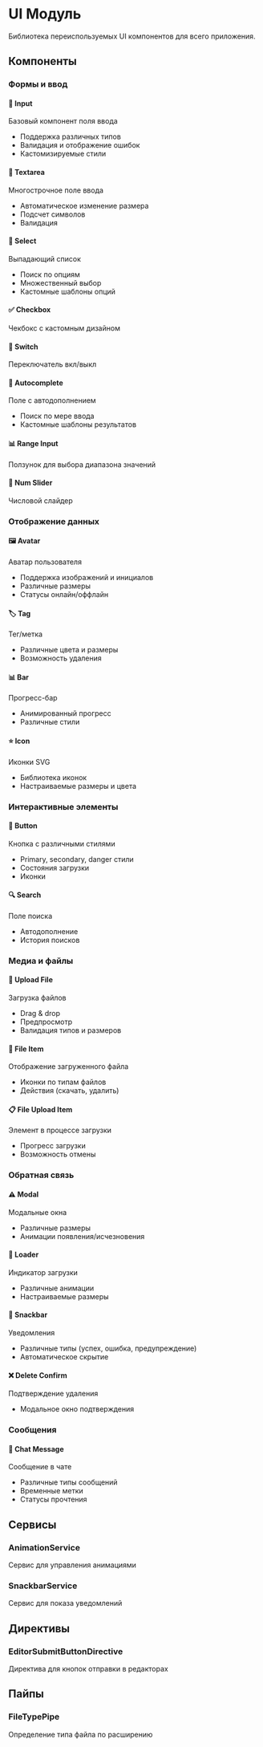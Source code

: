 <!-- @format -->

# UI Модуль

Библиотека переиспользуемых UI компонентов для всего приложения.

## Компоненты

### Формы и ввод

#### 📝 Input

Базовый компонент поля ввода

- Поддержка различных типов
- Валидация и отображение ошибок
- Кастомизируемые стили

#### 📄 Textarea

Многострочное поле ввода

- Автоматическое изменение размера
- Подсчет символов
- Валидация

#### 🔽 Select

Выпадающий список

- Поиск по опциям
- Множественный выбор
- Кастомные шаблоны опций

#### ✅ Checkbox

Чекбокс с кастомным дизайном

#### 🔄 Switch

Переключатель вкл/выкл

#### 🎯 Autocomplete

Поле с автодополнением

- Поиск по мере ввода
- Кастомные шаблоны результатов

#### 📊 Range Input

Ползунок для выбора диапазона значений

#### 🔢 Num Slider

Числовой слайдер

### Отображение данных

#### 🖼 Avatar

Аватар пользователя

- Поддержка изображений и инициалов
- Различные размеры
- Статусы онлайн/оффлайн

#### 🏷 Tag

Тег/метка

- Различные цвета и размеры
- Возможность удаления

#### 📊 Bar

Прогресс-бар

- Анимированный прогресс
- Различные стили

#### ⭐ Icon

Иконки SVG

- Библиотека иконок
- Настраиваемые размеры и цвета

### Интерактивные элементы

#### 🔘 Button

Кнопка с различными стилями

- Primary, secondary, danger стили
- Состояния загрузки
- Иконки

#### 🔍 Search

Поле поиска

- Автодополнение
- История поисков

### Медиа и файлы

#### 📁 Upload File

Загрузка файлов

- Drag & drop
- Предпросмотр
- Валидация типов и размеров

#### 📎 File Item

Отображение загруженного файла

- Иконки по типам файлов
- Действия (скачать, удалить)

#### 📋 File Upload Item

Элемент в процессе загрузки

- Прогресс загрузки
- Возможность отмены

### Обратная связь

#### ⚠️ Modal

Модальные окна

- Различные размеры
- Анимации появления/исчезновения

#### 🔄 Loader

Индикатор загрузки

- Различные анимации
- Настраиваемые размеры

#### 📢 Snackbar

Уведомления

- Различные типы (успех, ошибка, предупреждение)
- Автоматическое скрытие

#### ❌ Delete Confirm

Подтверждение удаления

- Модальное окно подтверждения

### Сообщения

#### 💬 Chat Message

Сообщение в чате

- Различные типы сообщений
- Временные метки
- Статусы прочтения

## Сервисы

### AnimationService

Сервис для управления анимациями

### SnackbarService

Сервис для показа уведомлений

## Директивы

### EditorSubmitButtonDirective

Директива для кнопок отправки в редакторах

## Пайпы

### FileTypePipe

Определение типа файла по расширению
